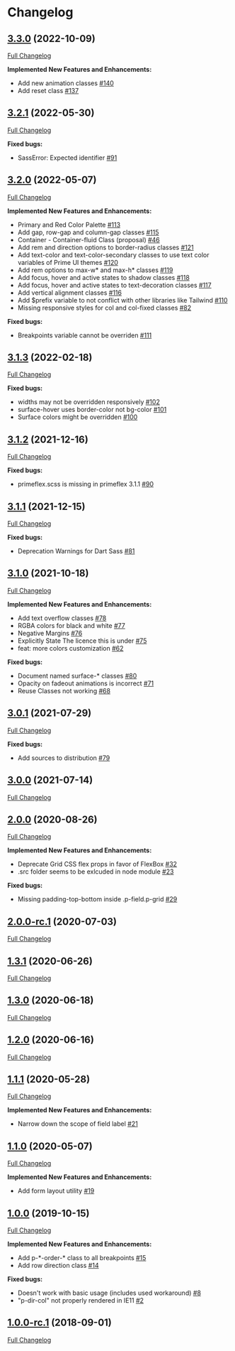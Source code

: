 # Changelog

## [3.3.0](https://github.com/primefaces/primeflex/tree/3.3.0) (2022-10-09)

[Full Changelog](https://github.com/primefaces/primeflex/compare/3.2.1...3.3.0)

**Implemented New Features and Enhancements:**

- Add new animation classes [\#140](https://github.com/primefaces/primeflex/issues/140)
- Add reset class [\#137](https://github.com/primefaces/primeflex/issues/137)

## [3.2.1](https://github.com/primefaces/primeflex/tree/3.2.1) (2022-05-30)

[Full Changelog](https://github.com/primefaces/primeflex/compare/3.2.0...3.2.1)

**Fixed bugs:**

- SassError: Expected identifier [\#91](https://github.com/primefaces/primeflex/issues/91)

## [3.2.0](https://github.com/primefaces/primeflex/tree/3.2.0) (2022-05-07)

[Full Changelog](https://github.com/primefaces/primeflex/compare/3.1.3...3.2.0)

**Implemented New Features and Enhancements:**

- Primary and Red Color Palette [\#113](https://github.com/primefaces/primeflex/issues/113)
- Add gap, row-gap and column-gap classes [\#115](https://github.com/primefaces/primeflex/issues/115)
- Container - Container-fluid Class \(proposal\) [\#46](https://github.com/primefaces/primeflex/issues/46)
- Add rem and direction options to border-radius classes [\#121](https://github.com/primefaces/primeflex/issues/121)
- Add text-color and text-color-secondary classes to use text color variables of Prime UI themes [\#120](https://github.com/primefaces/primeflex/issues/120)
- Add rem options to max-w\* and max-h\* classes [\#119](https://github.com/primefaces/primeflex/issues/119)
- Add focus, hover and active states to shadow classes [\#118](https://github.com/primefaces/primeflex/issues/118)
- Add focus, hover and active states to text-decoration classes [\#117](https://github.com/primefaces/primeflex/issues/117)
- Add vertical alignment classes [\#116](https://github.com/primefaces/primeflex/issues/116)
- Add $prefix variable to not conflict with other libraries like Tailwind [\#110](https://github.com/primefaces/primeflex/issues/110)
- Missing responsive styles for col and col-fixed classes [\#82](https://github.com/primefaces/primeflex/issues/82)

**Fixed bugs:**

- Breakpoints variable cannot be overriden [\#111](https://github.com/primefaces/primeflex/issues/111)

## [3.1.3](https://github.com/primefaces/primeflex/tree/3.1.3) (2022-02-18)

[Full Changelog](https://github.com/primefaces/primeflex/compare/3.1.2...3.1.3)

**Fixed bugs:**

- widths may not be overridden responsively [\#102](https://github.com/primefaces/primeflex/issues/102)
- surface-hover uses border-color not bg-color [\#101](https://github.com/primefaces/primeflex/issues/101)
- Surface colors might be overridden [\#100](https://github.com/primefaces/primeflex/issues/100)

## [3.1.2](https://github.com/primefaces/primeflex/tree/3.1.2) (2021-12-16)

[Full Changelog](https://github.com/primefaces/primeflex/compare/3.1.1...3.1.2)

**Fixed bugs:**

- primeflex.scss is missing in primeflex 3.1.1 [\#90](https://github.com/primefaces/primeflex/issues/90)

## [3.1.1](https://github.com/primefaces/primeflex/tree/3.1.1) (2021-12-15)

[Full Changelog](https://github.com/primefaces/primeflex/compare/3.1.0...3.1.1)

**Fixed bugs:**

- Deprecation Warnings for Dart Sass [\#81](https://github.com/primefaces/primeflex/issues/81)

## [3.1.0](https://github.com/primefaces/primeflex/tree/3.1.0) (2021-10-18)

[Full Changelog](https://github.com/primefaces/primeflex/compare/3.0.1...3.1.0)

**Implemented New Features and Enhancements:**

- Add text overflow classes [\#78](https://github.com/primefaces/primeflex/issues/78)
- RGBA colors for black and white [\#77](https://github.com/primefaces/primeflex/issues/77)
- Negative Margins [\#76](https://github.com/primefaces/primeflex/issues/76)
- Explicitly State The licence this is under [\#75](https://github.com/primefaces/primeflex/issues/75)
- feat: more colors customization [\#62](https://github.com/primefaces/primeflex/issues/62)

**Fixed bugs:**

- Document named surface-\* classes [\#80](https://github.com/primefaces/primeflex/issues/80)
- Opacity on fadeout animations is incorrect [\#71](https://github.com/primefaces/primeflex/issues/71)
- Reuse Classes not working [\#68](https://github.com/primefaces/primeflex/issues/68)

## [3.0.1](https://github.com/primefaces/primeflex/tree/3.0.1) (2021-07-29)

[Full Changelog](https://github.com/primefaces/primeflex/compare/3.0.0...3.0.1)

**Fixed bugs:**

- Add sources to distribution [\#79](https://github.com/primefaces/primeflex/issues/79)

## [3.0.0](https://github.com/primefaces/primeflex/tree/3.0.0) (2021-07-14)

[Full Changelog](https://github.com/primefaces/primeflex/compare/2.0.0...3.0.0)

## [2.0.0](https://github.com/primefaces/primeflex/tree/2.0.0) (2020-08-26)

[Full Changelog](https://github.com/primefaces/primeflex/compare/2.0.0-rc.1...2.0.0)

**Implemented New Features and Enhancements:**

- Deprecate Grid CSS flex props in favor of FlexBox [\#32](https://github.com/primefaces/primeflex/issues/32)
- .src folder seems to be exlcuded in node module  [\#23](https://github.com/primefaces/primeflex/issues/23)

**Fixed bugs:**

- Missing padding-top-bottom inside .p-field.p-grid [\#29](https://github.com/primefaces/primeflex/issues/29)

## [2.0.0-rc.1](https://github.com/primefaces/primeflex/tree/2.0.0-rc.1) (2020-07-03)

[Full Changelog](https://github.com/primefaces/primeflex/compare/1.3.1...2.0.0-rc.1)

## [1.3.1](https://github.com/primefaces/primeflex/tree/1.3.1) (2020-06-26)

[Full Changelog](https://github.com/primefaces/primeflex/compare/1.3.0...1.3.1)

## [1.3.0](https://github.com/primefaces/primeflex/tree/1.3.0) (2020-06-18)

[Full Changelog](https://github.com/primefaces/primeflex/compare/1.2.0...1.3.0)

## [1.2.0](https://github.com/primefaces/primeflex/tree/1.2.0) (2020-06-16)

[Full Changelog](https://github.com/primefaces/primeflex/compare/1.1.1...1.2.0)

## [1.1.1](https://github.com/primefaces/primeflex/tree/1.1.1) (2020-05-28)

[Full Changelog](https://github.com/primefaces/primeflex/compare/1.1.0...1.1.1)

**Implemented New Features and Enhancements:**

- Narrow down the scope of field label [\#21](https://github.com/primefaces/primeflex/issues/21)

## [1.1.0](https://github.com/primefaces/primeflex/tree/1.1.0) (2020-05-07)

[Full Changelog](https://github.com/primefaces/primeflex/compare/1.0.0...1.1.0)

**Implemented New Features and Enhancements:**

- Add form layout utility [\#19](https://github.com/primefaces/primeflex/issues/19)

## [1.0.0](https://github.com/primefaces/primeflex/tree/1.0.0) (2019-10-15)

[Full Changelog](https://github.com/primefaces/primeflex/compare/1.0.0-rc.1...1.0.0)

**Implemented New Features and Enhancements:**

- Add p-\*-order-\* class to all breakpoints [\#15](https://github.com/primefaces/primeflex/issues/15)
- Add row direction class [\#14](https://github.com/primefaces/primeflex/issues/14)

**Fixed bugs:**

- Doesn't work with basic usage \(includes used workaround\) [\#8](https://github.com/primefaces/primeflex/issues/8)
- "p-dir-col" not properly rendered in IE11 [\#2](https://github.com/primefaces/primeflex/issues/2)

## [1.0.0-rc.1](https://github.com/primefaces/primeflex/tree/1.0.0-rc.1) (2018-09-01)

[Full Changelog](https://github.com/primefaces/primeflex/compare/8ec29b3fa3861ca4debc71aad07201af27e8c5a3...1.0.0-rc.1)